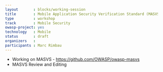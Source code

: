 ```yaml
---
layout       : blocks/working-session
title        : Mobile Application Security Verification Standard (MASVS)
type         : workshop
track        : Mobile Security
owasp-project: yes
technology   : Mobile
status       : draft
organizers   :
participants : Marc Rimbau
---
```


* Working on MASVS - https://github.com/OWASP/owasp-masvs
* MASVS Review and Editing